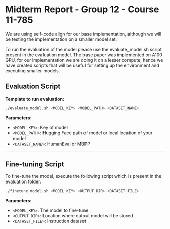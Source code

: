 # Midterm Report - Group 12 - Course 11-785

We are using self-code align for our base implementation, although we will be testing the implementation on a smaller model set. 

To run the evaluation of the model please use the evaluate_model.sh script present in the evaluation model. The base paper was implemented on A100 GPU, for our implementation we are doing it on a lesser compute, hence we have created scripts that will be useful for setting up the environment and executing smaller models. 


## Evaluation Script

**Template to run evaluation:**
```bash
./evaluate_model.sh <MODEL_KEY> <MODEL_PATH> <DATASET_NAME>
```

**Parameters:**
- `<MODEL_KEY>`: Key of model
- `<MODEL_PATH>`: Hugging Face path of model or local location of your model
- `<DATASET_NAME>`: HumanEval or MBPP

---

## Fine-tuning Script

To fine-tune the model, execute the following script which is present in the evaluation folder:
```bash
./finetune_model.sh <MODEL_KEY> <OUTPUT_DIR> <DATASET_FILE>
```

**Parameters:**
- `<MODEL_KEY>`: The model to fine-tune
- `<OUTPUT_DIR>`: Location where output model will be stored
- `<DATASET_FILE>`: Instruction dataset
